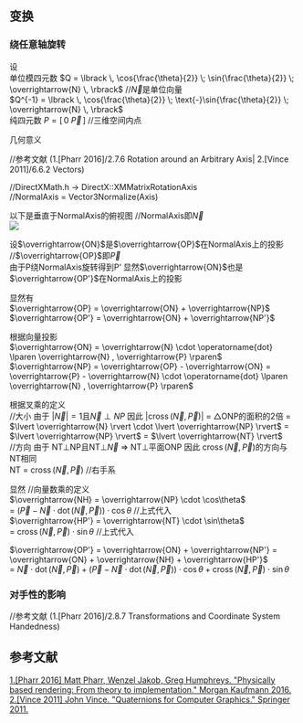 ## 变换  

### 绕任意轴旋转  

设  
单位模四元数 $Q = \lbrack \, \cos{\frac{\theta}{2}} \; \sin{\frac{\theta}{2}} \; \overrightarrow{N} \, \rbrack$ //$\overrightarrow{N}$是单位向量    
$Q^{-1} = \lbrack \, \cos{\frac{\theta}{2}} \; \text{-}\sin{\frac{\theta}{2}} \; \overrightarrow{N} \, \rbrack$  
纯四元数 $P = \lbrack \, 0 \: \overrightarrow{P} \, \rbrack$ //三维空间内点  

几何意义  

//参考文献 (1.[Pharr 2016]/2.7.6 Rotation around an Arbitrary Axis| 2.\[Vince 2011\]/6.6.2 Vectors)  

//DirectXMath.h -> DirectX::XMMatrixRotationAxis  
//NormalAxis = Vector3Normalize(Axis) 

以下是垂直于NormalAxis的俯视图 //NormalAxis即$\overrightarrow{N}$  
![](./Rotate-Around-An-Arbitrary-Axis.png)  
  
设$\overrightarrow{ON}$是$\overrightarrow{OP}$在NormalAxis上的投影 //$\overrightarrow{OP}$即$\overrightarrow{P}$  
由于P绕NormalAxis旋转得到P‘ 显然$\overrightarrow{ON}$也是$\overrightarrow{OP'}$在NormalAxis上的投影  
  
显然有  
$\overrightarrow{OP} = \overrightarrow{ON} + \overrightarrow{NP}$  
$\overrightarrow{OP'} = \overrightarrow{ON} + \overrightarrow{NP'}$  
  
根据向量投影  
$\overrightarrow{ON} = \overrightarrow{N} \cdot \operatorname{dot} \lparen \overrightarrow{N} , \overrightarrow{P} \rparen$  
$\overrightarrow{NP} = \overrightarrow{OP} - \overrightarrow{ON} =  \overrightarrow{P} -  \overrightarrow{N} \cdot \operatorname{dot} \lparen \overrightarrow{N} , \overrightarrow{P} \rparen$  
  
根据叉乘的定义  
//大小 由于 $\lvert \overrightarrow{N} \rvert=1$且$\overrightarrow{N} \perp NP$ 因此 $\lvert \operatorname{cross} \lparen \overrightarrow{N} , \overrightarrow{P} \rparen \rvert$ = △ONP的面积的2倍 = $\lvert \overrightarrow{N} \rvert \cdot \lvert \overrightarrow{NP} \rvert$ = $\lvert \overrightarrow{NP} \rvert$ = $\lvert \overrightarrow{NT} \rvert$  
//方向 由于 NT$\perp$NP且NT$\perp$$\overrightarrow{N}$ => NT$\perp$平面ONP 因此 $\operatorname{cross} \lparen \overrightarrow{N} , \overrightarrow{P} \rparen$的方向与NT相同  
NT = $\operatorname{cross} \lparen \overrightarrow{N} , \overrightarrow{P} \rparen$ //右手系  
  
显然 //向量数乘的定义  
$\overrightarrow{NH} = \overrightarrow{NP} \cdot \cos\theta$  
= $\lparen \overrightarrow{P} -  \overrightarrow{N} \cdot \operatorname{dot} \lparen \overrightarrow{N} , \overrightarrow{P} \rparen \rparen \cdot \cos\theta$ //上式代入  
$\overrightarrow{HP'} = \overrightarrow{NT} \cdot \sin\theta$   
= $\operatorname{cross} \lparen \overrightarrow{N} , \overrightarrow{P} \rparen \cdot \sin\theta$ //上式代入  
  
$\overrightarrow{OP'} = \overrightarrow{ON} + \overrightarrow{NP'} = \overrightarrow{ON} + \overrightarrow{NH} + \overrightarrow{HP'}$  
= $\overrightarrow{N} \cdot \operatorname{dot} \lparen \overrightarrow{N} , \overrightarrow{P} \rparen + \lparen \overrightarrow{P} -  \overrightarrow{N} \cdot \operatorname{dot} \lparen \overrightarrow{N} , \overrightarrow{P} \rparen \rparen \cdot \cos\theta + \operatorname{cross} \lparen \overrightarrow{N} , \overrightarrow{P} \rparen \cdot \sin\theta$  
  
### 对手性的影响  

//参考文献 (1.[Pharr 2016]/2.8.7 Transformations and Coordinate System Handedness)  
  
## 参考文献  
[1.\[Pharr 2016\] Matt Pharr, Wenzel Jakob, Greg Humphreys. "Physically based rendering: From theory to implementation." Morgan Kaufmann 2016.](http://www.pbr-book.org)  
[2.\[Vince 2011\] John Vince. "Quaternions for Computer Graphics." Springer 2011.](http://www.johnvince.co.uk)  


